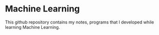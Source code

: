 # Machine Learning

This github repository contains my notes, programs that I developed while learning Machine Learning.

